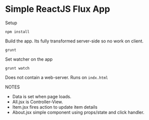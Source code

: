 # Simple ReactJS Flux App

Setup

    npm install


Build the app. Its fully transformed server-side so no work on client.

    grunt

Set watcher on the app

    grunt watch

Does not contain a web-server. Runs on `indx.html`

NOTES
- Data is set when page loads.
- All.jsx is Controller-View.
- Item.jsx fires action to update item details
- About.jsx simple component using props/state and click handler.
